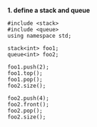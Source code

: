 **1. define a stack and queue**

```
#include <stack>
#include <queue>
using namespace std;

stack<int> foo1;
queue<int> foo2;

foo1.push(2);
foo1.top();
foo1.pop();
foo2.size();

foo2.push(4);
foo2.front();
foo2.pop();
foo2.size();
```
